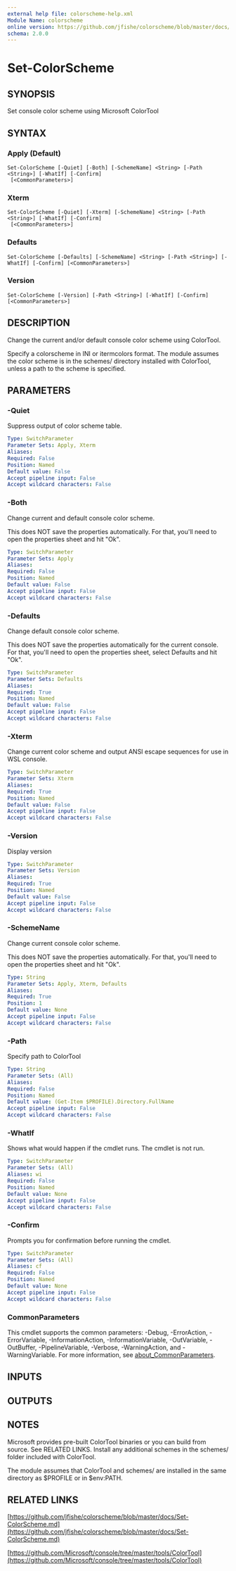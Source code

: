 ```yaml
---
external help file: colorscheme-help.xml
Module Name: colorscheme
online version: https://github.com/jfishe/colorscheme/blob/master/docs/Set-ColorScheme.md
schema: 2.0.0
---
```


# Set-ColorScheme

## SYNOPSIS

Set console color scheme using Microsoft ColorTool

## SYNTAX

### Apply (Default)

```
Set-ColorScheme [-Quiet] [-Both] [-SchemeName] <String> [-Path <String>] [-WhatIf] [-Confirm]
 [<CommonParameters>]
```

### Xterm

```
Set-ColorScheme [-Quiet] [-Xterm] [-SchemeName] <String> [-Path <String>] [-WhatIf] [-Confirm]
 [<CommonParameters>]
```

### Defaults

```
Set-ColorScheme [-Defaults] [-SchemeName] <String> [-Path <String>] [-WhatIf] [-Confirm] [<CommonParameters>]
```

### Version

```
Set-ColorScheme [-Version] [-Path <String>] [-WhatIf] [-Confirm] [<CommonParameters>]
```

## DESCRIPTION

Change the current and/or default console color scheme using ColorTool.

Specify a colorscheme in INI or itermcolors format.
The module assumes the color scheme is in the schemes/ directory installed with ColorTool, unless a path to the scheme is specified.

## PARAMETERS

### -Quiet

Suppress output of color scheme table.

```yaml
Type: SwitchParameter
Parameter Sets: Apply, Xterm
Aliases:
Required: False
Position: Named
Default value: False
Accept pipeline input: False
Accept wildcard characters: False
```

### -Both

Change current and default console color scheme.

This does NOT save the properties automatically.
For that, you'll need to open the properties sheet and hit "Ok".

```yaml
Type: SwitchParameter
Parameter Sets: Apply
Aliases:
Required: False
Position: Named
Default value: False
Accept pipeline input: False
Accept wildcard characters: False
```

### -Defaults

Change default console color scheme.

This does NOT save the properties automatically for the current console.
For that, you'll need to open the properties sheet, select Defaults and hit "Ok".

```yaml
Type: SwitchParameter
Parameter Sets: Defaults
Aliases:
Required: True
Position: Named
Default value: False
Accept pipeline input: False
Accept wildcard characters: False
```

### -Xterm

Change current color scheme and output ANSI escape sequences for use in WSL console.

```yaml
Type: SwitchParameter
Parameter Sets: Xterm
Aliases:
Required: True
Position: Named
Default value: False
Accept pipeline input: False
Accept wildcard characters: False
```

### -Version

Display version

```yaml
Type: SwitchParameter
Parameter Sets: Version
Aliases:
Required: True
Position: Named
Default value: False
Accept pipeline input: False
Accept wildcard characters: False
```

### -SchemeName

Change current console color scheme.

This does NOT save the properties automatically.
For that, you'll need to open the properties sheet and hit "Ok".

```yaml
Type: String
Parameter Sets: Apply, Xterm, Defaults
Aliases:
Required: True
Position: 1
Default value: None
Accept pipeline input: False
Accept wildcard characters: False
```

### -Path

Specify path to ColorTool

```yaml
Type: String
Parameter Sets: (All)
Aliases:
Required: False
Position: Named
Default value: (Get-Item $PROFILE).Directory.FullName
Accept pipeline input: False
Accept wildcard characters: False
```

### -WhatIf

Shows what would happen if the cmdlet runs.
The cmdlet is not run.

```yaml
Type: SwitchParameter
Parameter Sets: (All)
Aliases: wi
Required: False
Position: Named
Default value: None
Accept pipeline input: False
Accept wildcard characters: False
```

### -Confirm

Prompts you for confirmation before running the cmdlet.

```yaml
Type: SwitchParameter
Parameter Sets: (All)
Aliases: cf
Required: False
Position: Named
Default value: None
Accept pipeline input: False
Accept wildcard characters: False
```

### CommonParameters

This cmdlet supports the common parameters: -Debug, -ErrorAction, -ErrorVariable, -InformationAction, -InformationVariable, -OutVariable, -OutBuffer, -PipelineVariable, -Verbose, -WarningAction, and -WarningVariable.
For more information, see [about_CommonParameters](http://go.microsoft.com/fwlink/?LinkID=113216).

## INPUTS

## OUTPUTS

## NOTES

Microsoft provides pre-built ColorTool binaries or you can build from source.
See RELATED LINKS.
Install any additional schemes in the schemes/ folder included with ColorTool.

The module assumes that ColorTool and schemes/ are installed in the same directory as $PROFILE or in $env:PATH.

## RELATED LINKS

[https://github.com/jfishe/colorscheme/blob/master/docs/Set-ColorScheme.md](https://github.com/jfishe/colorscheme/blob/master/docs/Set-ColorScheme.md)

[https://github.com/Microsoft/console/tree/master/tools/ColorTool](https://github.com/Microsoft/console/tree/master/tools/ColorTool)
